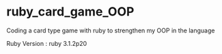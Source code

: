# ruby_card_game_OOP
Coding a card type game with ruby to strengthen my OOP in the language

Ruby Version : ruby 3.1.2p20